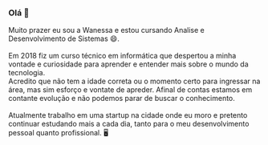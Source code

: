 ### Olá 👋

Muito prazer eu sou a Wanessa e estou cursando Analise e Desenvolvimento de Sistemas 😄. <br><br>
Em 2018 fiz um curso técnico em informática que despertou a minha vontade e curiosidade para aprender e entender mais sobre o mundo da tecnologia.<br>
Acredito que não tem a idade correta ou o momento certo para ingressar na área, mas sim esforço e vontate de apreder. Afinal de contas estamos em contante evolução e não podemos parar de buscar o conhecimento.<br><br>
Atualmente trabalho em uma startup na cidade onde eu moro e pretento continuar estudando mais a cada dia, tanto para o meu desenvolvimento pessoal quanto profissional. :desktop_computer:


<!--
**wanessagregorio/wanessagregorio** is a ✨ _special_ ✨ repository because its `README.md` (this file) appears on your GitHub profile.

Here are some ideas to get you started:

- 🔭 I’m currently working on ...
- 🌱 I’m currently learning ...
- 👯 I’m looking to collaborate on ...
- 🤔 I’m looking for help with ...
- 💬 Ask me about ...
- 📫 How to reach me: ...
- 😄 Pronouns: ...
- ⚡ Fun fact: ...
-->
